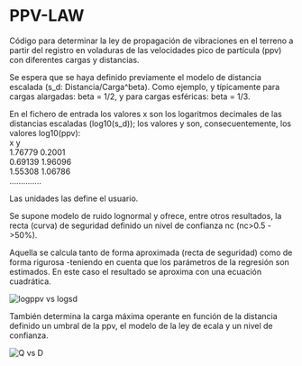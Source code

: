 # PPV-LAW

Código para determinar la ley de propagación de vibraciones en el terreno a
partir del registro en voladuras de las velocidades pico de partícula (ppv)
con diferentes cargas y distancias.

Se espera que se haya definido previamente el modelo de distancia escalada
(s_d: Distancia/Carga^beta). Como ejemplo, y típicamente para cargas alargadas:
beta = 1/2, y para cargas esféricas: beta = 1/3.

En el fichero de entrada los valores x son los logaritmos decimales de
las distancias escaladas (log10(s_d)); los valores y son, consecuentemente,
los valores log10(ppv):\
x	y\
1.76779	0.2001\
0.69139	1.96096\
1.55308	1.06786\
..............

Las unidades las define el usuario.

Se supone modelo de ruido lognormal y ofrece, entre otros resultados, la recta
(curva) de seguridad definido un nivel de confianza nc (nc>0.5 ->50%).

Aquella se calcula tanto de forma aproximada (recta de seguridad) como de
forma rigurosa -teniendo en cuenta que los parámetros de la regresión son estimados.
En este caso el resultado se aproxima con una ecuación cuadrática.

![logppv vs logsd ](https://github.com/FGBASTANTE/PPV-LAW/assets/52360383/ac34fb9e-63cf-4bb5-9b8d-3567068805a4)

También determina la carga máxima operante en función de la distancia definido 
un umbral de la ppv, el modelo de la ley de ecala y un nivel de confianza.

![Q vs D](https://github.com/FGBASTANTE/PPV-LAW/assets/52360383/8481d803-7dda-4c76-bb30-a44e79180f27)
